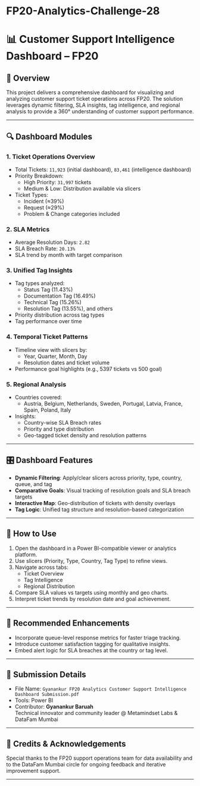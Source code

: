 # FP20-Analytics-Challenge-28

# 📊 Customer Support Intelligence Dashboard – FP20

## 🧠 Overview
This project delivers a comprehensive dashboard for visualizing and analyzing customer support ticket operations across FP20. The solution leverages dynamic filtering, SLA insights, tag intelligence, and regional analysis to provide a 360° understanding of customer support performance.

---

## 🔍 Dashboard Modules

### 1. Ticket Operations Overview
- Total Tickets: `11,923` (initial dashboard), `83,461` (intelligence dashboard)
- Priority Breakdown:
  - High Priority: `31,997` tickets
  - Medium & Low: Distribution available via slicers
- Ticket Types:
  - Incident (≈39%)
  - Request (≈29%)
  - Problem & Change categories included

### 2. SLA Metrics
- Average Resolution Days: `2.82`
- SLA Breach Rate: `20.13%`
- SLA trend by month with target comparison

### 3. Unified Tag Insights
- Tag types analyzed:
  - Status Tag (11.43%)
  - Documentation Tag (16.49%)
  - Technical Tag (15.26%)
  - Resolution Tag (13.55%), and others
- Priority distribution across tag types
- Tag performance over time

### 4. Temporal Ticket Patterns
- Timeline view with slicers by:
  - Year, Quarter, Month, Day
  - Resolution dates and ticket volume
- Performance goal highlights (e.g., 5397 tickets vs 500 goal)

### 5. Regional Analysis
- Countries covered:
  - Austria, Belgium, Netherlands, Sweden, Portugal, Latvia, France, Spain, Poland, Italy
- Insights:
  - Country-wise SLA Breach rates
  - Priority and type distribution
  - Geo-tagged ticket density and resolution patterns

---

## 🎛️ Dashboard Features
- **Dynamic Filtering**: Apply/clear slicers across priority, type, country, queue, and tag
- **Comparative Goals**: Visual tracking of resolution goals and SLA breach targets
- **Interactive Map**: Geo-distribution of tickets with density overlays
- **Tag Logic**: Unified tag structure and resolution-based categorization

---

## 🔁 How to Use
1. Open the dashboard in a Power BI-compatible viewer or analytics platform.
2. Use slicers (Priority, Type, Country, Tag Type) to refine views.
3. Navigate across tabs:
   - Ticket Overview
   - Tag Intelligence
   - Regional Distribution
4. Compare SLA values vs targets using monthly and geo charts.
5. Interpret ticket trends by resolution date and goal achievement.

---

## 📌 Recommended Enhancements
- Incorporate queue-level response metrics for faster triage tracking.
- Introduce customer satisfaction tagging for qualitative insights.
- Embed alert logic for SLA breaches at the country or tag level.

---

## 🧾 Submission Details
- File Name: `Gyanankur FP20 Analytics Customer Support Intelligence Dashboard Submission.pdf`
- Tools: Power BI
- Contributor: **Gyanankur Baruah**  
  Technical innovator and community leader @ Metamindset Labs & DataFam Mumbai

---

## 🚀 Credits & Acknowledgements
Special thanks to the FP20 support operations team for data availability and to the DataFam Mumbai circle for ongoing feedback and iterative improvement support.

---
